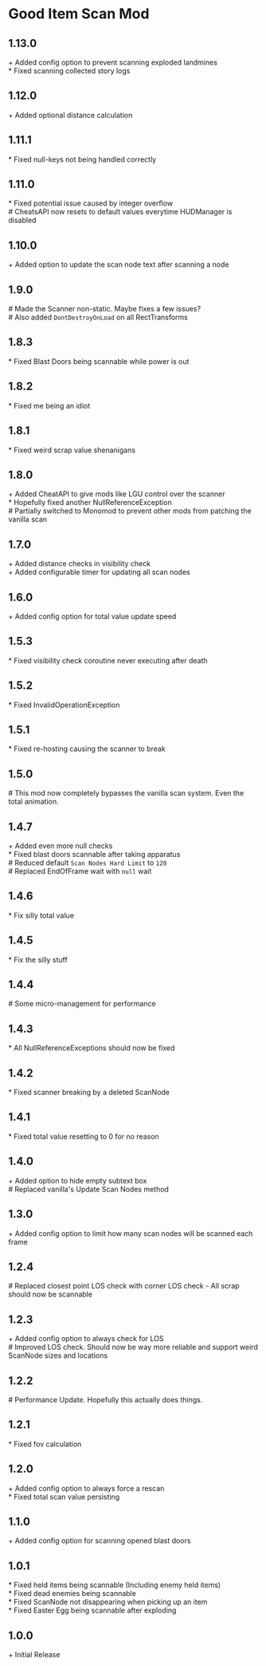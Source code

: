 # Good Item Scan Mod

## 1.13.0

\+ Added config option to prevent scanning exploded landmines<br>
\* Fixed scanning collected story logs<br>

## 1.12.0

\+ Added optional distance calculation<br>

## 1.11.1

\* Fixed null-keys not being handled correctly<br>

## 1.11.0

\* Fixed potential issue caused by integer overflow<br>
\# CheatsAPI now resets to default values everytime HUDManager is disabled<br>

## 1.10.0

\+ Added option to update the scan node text after scanning a node<br>

## 1.9.0

\# Made the Scanner non-static. Maybe fixes a few issues?<br>
\# Also added `DontDestroyOnLoad` on all RectTransforms<br>

## 1.8.3

\* Fixed Blast Doors being scannable while power is out<br>

## 1.8.2

\* Fixed me being an idiot<br>

## 1.8.1

\* Fixed weird scrap value shenanigans<br>

## 1.8.0

\+ Added CheatAPI to give mods like LGU control over the scanner<br>
\* Hopefully fixed another NullReferenceException<br>
\# Partially switched to Monomod to prevent other mods from patching the vanilla scan<br>

## 1.7.0

\+ Added distance checks in visibility check<br>
\+ Added configurable timer for updating all scan nodes<br>

## 1.6.0

\+ Added config option for total value update speed<br>

## 1.5.3

\* Fixed visibility check coroutine never executing after death<br>

## 1.5.2

\* Fixed InvalidOperationException<br>

## 1.5.1

\* Fixed re-hosting causing the scanner to break<br>

## 1.5.0

\# This mod now completely bypasses the vanilla scan system. Even the total animation.<br>

## 1.4.7

\+ Added even more null checks<br>
\* Fixed blast doors scannable after taking apparatus<br>
\# Reduced default `Scan Nodes Hard Limit` to `120`<br>
\# Replaced EndOfFrame wait with `null` wait<br>

## 1.4.6

\* Fix silly total value<br>

## 1.4.5

\* Fix the silly stuff<br>

## 1.4.4

\# Some micro-management for performance<br>

## 1.4.3

\* All NullReferenceExceptions should now be fixed<br>

## 1.4.2

\* Fixed scanner breaking by a deleted ScanNode<br>

## 1.4.1

\* Fixed total value resetting to 0 for no reason<br>

## 1.4.0

\+ Added option to hide empty subtext box<br>
\# Replaced vanilla's Update Scan Nodes method<br>

## 1.3.0

\+ Added config option to limit how many scan nodes will be scanned each frame<br>

## 1.2.4

\# Replaced closest point LOS check with corner LOS check - All scrap should now be scannable<br>

## 1.2.3

\+ Added config option to always check for LOS<br>
\# Improved LOS check. Should now be way more reliable and support weird ScanNode sizes and locations<br>

## 1.2.2

\# Performance Update. Hopefully this actually does things.<br>

## 1.2.1

\* Fixed fov calculation<br>

## 1.2.0

\+ Added config option to always force a rescan<br>
\* Fixed total scan value persisting<br>

## 1.1.0

\+ Added config option for scanning opened blast doors<br>

## 1.0.1

\* Fixed held items being scannable (Including enemy held items)<br>
\* Fixed dead enemies being scannable<br>
\* Fixed ScanNode not disappearing when picking up an item<br>
\* Fixed Easter Egg being scannable after exploding<br>

## 1.0.0

\+ Initial Release<br>